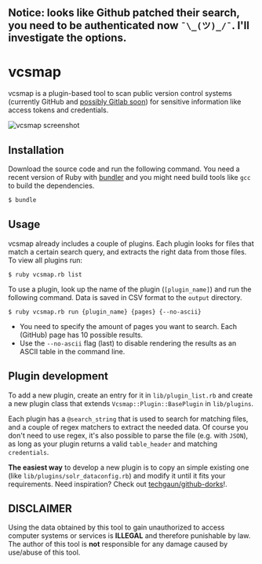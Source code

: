 ## Notice: looks like Github patched their search, you need to be authenticated now `¯\_(ツ)_/¯`. I'll investigate the options.

vcsmap
========

vcsmap is a plugin-based tool to scan public version control systems (currently GitHub and [possibly Gitlab soon](https://gitlab.com/gitlab-org/gitlab-ee/issues/556)) for sensitive information like access tokens and credentials. 

![vcsmap screenshot](https://butt.githubusercontent.com/assets/1312973/17968763/ddda7682-6ace-11e6-80af-557a6997276c.png)

## Installation
Download the source code and run the following command. You need a recent version of Ruby with [bundler](http://bundler.io) and you might need build tools like `gcc` to build the dependencies.
``` ruby
$ bundle
```

## Usage
vcsmap already includes a couple of plugins. Each plugin looks for files that match a certain search query, and extracts the right data from those files. To view all plugins run:
```
$ ruby vcsmap.rb list
```

To use a plugin, look up the name of the plugin (`[plugin_name]`) and run the following command. Data is saved in CSV format to the `output` directory.
```
$ ruby vcsmap.rb run {plugin_name} {pages} {--no-ascii}
```
- You need to specify the amount of pages you want to search. Each (GitHub) page has 10 possible results.
- Use the `--no-ascii` flag (last) to disable rendering the results as an ASCII table in the command line.

## Plugin development
To add a new plugin, create an entry for it in `lib/plugin_list.rb` and create a new plugin class that extends `Vcsmap::Plugin::BasePlugin` in `lib/plugins`. 

Each plugin has a `@search_string` that is used to search for matching files, and a couple of regex matchers to extract the needed data. Of course you don't need to use regex, it's also possible to parse the file (e.g. with `JSON`), as long as your plugin returns a valid `table_header` and matching `credentials`.

**The easiest way** to develop a new plugin is to copy an simple existing one (like `lib/plugins/solr_dataconfig.rb`) and modify it until it fits your requirements. Need inspiration? Check out [techgaun/github-dorks](https://github.com/techgaun/github-dorks/blob/master/github-dorks.txt)!.

## DISCLAIMER
Using the data obtained by this tool to gain unauthorized to access computer systems or services is **ILLEGAL** and therefore punishable by law. The author of this tool is **not** responsible for any damage caused by use/abuse of this tool.
